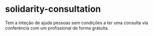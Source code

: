 # solidarity-consultation
Tem a inteção de ajuda pessoas sem condições a ter uma consulta via conferência com um profissional de forma gratuita.
